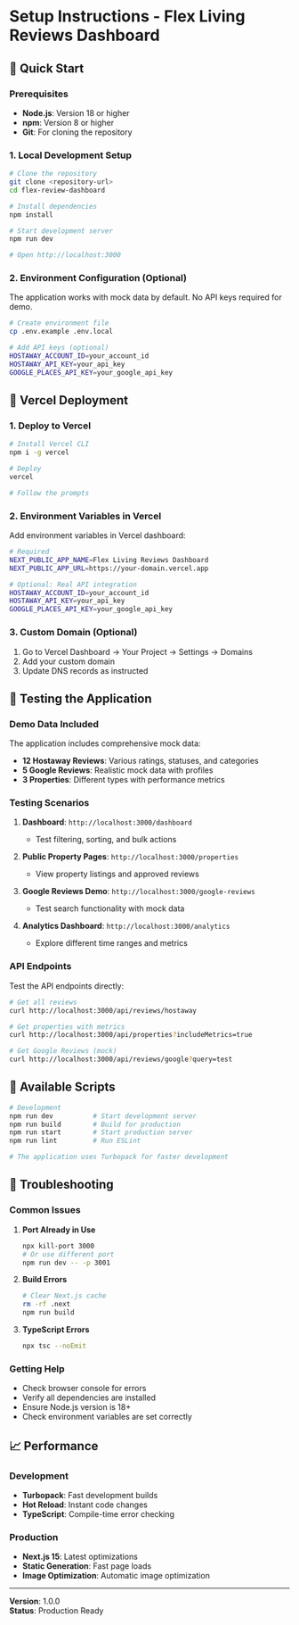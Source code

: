 # Setup Instructions - Flex Living Reviews Dashboard

## 🚀 Quick Start

### Prerequisites

- **Node.js**: Version 18 or higher
- **npm**: Version 8 or higher
- **Git**: For cloning the repository

### 1. Local Development Setup

```bash
# Clone the repository
git clone <repository-url>
cd flex-review-dashboard

# Install dependencies
npm install

# Start development server
npm run dev

# Open http://localhost:3000
```

### 2. Environment Configuration (Optional)

The application works with mock data by default. No API keys required for demo.

```bash
# Create environment file
cp .env.example .env.local

# Add API keys (optional)
HOSTAWAY_ACCOUNT_ID=your_account_id
HOSTAWAY_API_KEY=your_api_key
GOOGLE_PLACES_API_KEY=your_google_api_key
```

## 🚀 Vercel Deployment

### 1. Deploy to Vercel

```bash
# Install Vercel CLI
npm i -g vercel

# Deploy
vercel

# Follow the prompts
```

### 2. Environment Variables in Vercel

Add environment variables in Vercel dashboard:

```bash
# Required
NEXT_PUBLIC_APP_NAME=Flex Living Reviews Dashboard
NEXT_PUBLIC_APP_URL=https://your-domain.vercel.app

# Optional: Real API integration
HOSTAWAY_ACCOUNT_ID=your_account_id
HOSTAWAY_API_KEY=your_api_key
GOOGLE_PLACES_API_KEY=your_google_api_key
```

### 3. Custom Domain (Optional)

1. Go to Vercel Dashboard → Your Project → Settings → Domains
2. Add your custom domain
3. Update DNS records as instructed

## 🧪 Testing the Application

### Demo Data Included

The application includes comprehensive mock data:

- **12 Hostaway Reviews**: Various ratings, statuses, and categories
- **5 Google Reviews**: Realistic mock data with profiles
- **3 Properties**: Different types with performance metrics

### Testing Scenarios

1. **Dashboard**: `http://localhost:3000/dashboard`

   - Test filtering, sorting, and bulk actions

2. **Public Property Pages**: `http://localhost:3000/properties`

   - View property listings and approved reviews

3. **Google Reviews Demo**: `http://localhost:3000/google-reviews`

   - Test search functionality with mock data

4. **Analytics Dashboard**: `http://localhost:3000/analytics`
   - Explore different time ranges and metrics

### API Endpoints

Test the API endpoints directly:

```bash
# Get all reviews
curl http://localhost:3000/api/reviews/hostaway

# Get properties with metrics
curl http://localhost:3000/api/properties?includeMetrics=true

# Get Google Reviews (mock)
curl http://localhost:3000/api/reviews/google?query=test
```

## 🔧 Available Scripts

```bash
# Development
npm run dev          # Start development server
npm run build        # Build for production
npm run start        # Start production server
npm run lint         # Run ESLint

# The application uses Turbopack for faster development
```

## 🐛 Troubleshooting

### Common Issues

1. **Port Already in Use**

   ```bash
   npx kill-port 3000
   # Or use different port
   npm run dev -- -p 3001
   ```

2. **Build Errors**

   ```bash
   # Clear Next.js cache
   rm -rf .next
   npm run build
   ```

3. **TypeScript Errors**
   ```bash
   npx tsc --noEmit
   ```

### Getting Help

- Check browser console for errors
- Verify all dependencies are installed
- Ensure Node.js version is 18+
- Check environment variables are set correctly

## 📈 Performance

### Development

- **Turbopack**: Fast development builds
- **Hot Reload**: Instant code changes
- **TypeScript**: Compile-time error checking

### Production

- **Next.js 15**: Latest optimizations
- **Static Generation**: Fast page loads
- **Image Optimization**: Automatic image optimization

---

**Version**: 1.0.0  
**Status**: Production Ready
